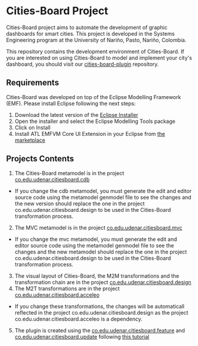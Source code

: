 # Cities-Board Project

Cities-Board project aims to automate the development of graphic dashboards for smart cities. This project is developed in the Systems Engineering program at the University of Nariño, Pasto, Nariño, Colombia. 

This repository contains the development environment of Cities-Board. If you are interested on using Cities-Board to model and implement your city's dashboard, you should visit our [cities-board-plugin](https://github.com/cabrerac/cities-board-plugin) repository.

## Requirements

Cities-Board was developed on top of the Eclipse Modelling Framework (EMF). Please install Eclipse following the next steps:

1. Download the latest version of the [Eclipse Installer](https://www.eclipse.org/downloads/packages/installer)
2. Open the installer and select the Eclipse Modelling Tools package
3. Click on Install
4. Install ATL EMFVM Core UI Extension in your Eclipse from [the marketplace](https://marketplace.eclipse.org/content/atlemftvm)

## Projects Contents

1. The Cities-Board metamodel is in the project [co.edu.udenar.citiesboard.cdb](https://github.com/cabrerac/cities-board-dev/tree/master/co.edu.udenar.citiesboard.cdb)
  * If you change the cdb metamodel, you must generate the edit and editor source code using the metamodel genmodel file to see the changes and the new version should replace the one in the project co.edu.udenar.citiesboard.design to be used in the Cities-Board transformation process.
2. The MVC metamodel is in the project [co.edu.udenar.citiesboard.mvc](https://github.com/cabrerac/cities-board-dev/tree/master/co.edu.udenar.citiesboard.mvc)
  * If you change the mvc metamodel, you must generate the edit and editor source code using the metamodel genmodel file to see the changes and the new metamodel should replace the one in the project co.edu.udenar.citiesboard.design to be used in the Cities-Board transformation process.
3. The visual layout of Cities-Board, the M2M transformations and the transformation chain are in the project [co.edu.udenar.citiesboard.design](https://github.com/cabrerac/cities-board-dev/tree/master/co.edu.udenar.citiesboard.design)
4. The M2T transformations are in the project [co.edu.udenar.citiesboard.acceleo](https://github.com/cabrerac/cities-board-dev/tree/master/co.edu.udenar.citiesboard.acceleo)
  * If you change these transformations, the changes will be automaticall reflected in the project co.edu.udenar.citiesboard.design as the project co.edu.udenar.citiesboard.acceleo is a dependency.
5. The plugin is created using the [co.edu.udenar.citiesboard.feature](https://github.com/cabrerac/cities-board-dev/tree/master/co.edu.udenar.citiesboard.feature) and [co.edu.udenar.citiesboard.update](https://github.com/cabrerac/cities-board-dev/tree/master/co.edu.udenar.citiesboard.update) following [this tutorial](https://wiki.eclipse.org/Sirius/Tutorials/UpdateSiteTutorial) 

